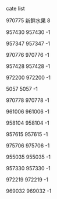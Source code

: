 cate list

970775 新鲜水果 8

957430 957430 -1

957347 957347 -1

970776 970776 -1

957428 957428 -1

972200 972200 -1

5057 5057 -1

970778 970778 -1

961006 961006 -1

958104 958104 -1

957615 957615 -1

975706 975706 -1

955035 955035 -1

957330 957330 -1

972219 972219 -1

969032 969032 -1

